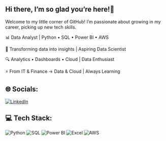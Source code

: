 ## Hi there, I’m so glad you’re here!👋

Welcome to my little corner of GitHub!
I’m passionate about growing in my career, picking up new tech skills.

📊 Data Analyst | Python • SQL • Power BI • AWS

🚀 Transforming data into insights | Aspiring Data Scientist

🔍 Analytics • Dashboards • Cloud | Data Enthusiast

⚡ From IT & Finance → Data & Cloud | Always Learning

## 🌐 Socials:
[![LinkedIn](https://img.shields.io/badge/LinkedIn-blue?logo=linkedin&logoColor=white)](https://linkedin.com/in/Vamsi-krishna-t0312)  

## 💻 Tech Stack:
![Python](https://img.shields.io/badge/Python-3776AB?logo=python&logoColor=white)
![SQL](https://img.shields.io/badge/SQL-003B57?logo=databricks&logoColor=white)
![Power BI](https://img.shields.io/badge/PowerBI-F2C811?logo=powerbi&logoColor=black)
![Excel](https://img.shields.io/badge/Excel-217346?logo=microsoft-excel&logoColor=white)
![AWS](https://img.shields.io/badge/AWS-232F3E?logo=amazon-aws&logoColor=white)

<!--
**Vamsikrishn-03/Vamsikrishn-03** is a ✨ _special_ ✨ repository because its `README.md` (this file) appears on your GitHub profile.


